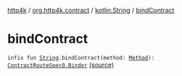 [http4k](../../index.md) / [org.http4k.contract](../index.md) / [kotlin.String](index.md) / [bindContract](./bind-contract.md)

# bindContract

`infix fun `[`String`](https://kotlinlang.org/api/latest/jvm/stdlib/kotlin/-string/index.html)`.bindContract(method: `[`Method`](../../org.http4k.core/-method/index.md)`): `[`ContractRouteSpec0.Binder`](../-contract-route-spec0/-binder/index.md) [(source)](https://github.com/http4k/http4k/blob/master/http4k-contract/src/main/kotlin/org/http4k/contract/extensions.kt#L36)